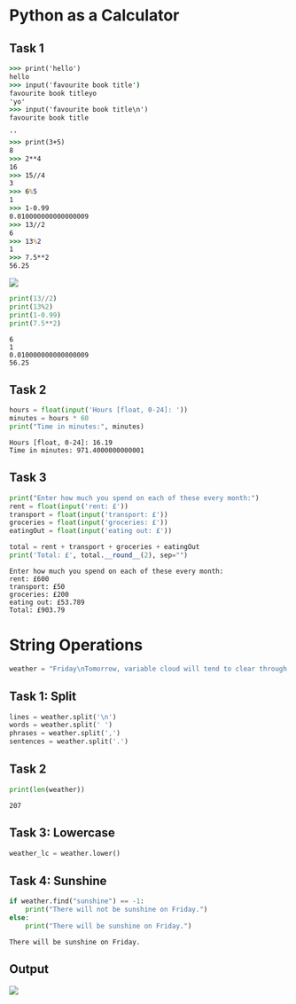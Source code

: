 # Python as a Calculator

## Task 1

```cmd
>>> print('hello')
hello
>>> input('favourite book title')
favourite book titleyo
'yo'
>>> input('favourite book title\n')
favourite book title

''
>>> print(3+5)
8
>>> 2**4
16
>>> 15//4
3
>>> 6%5
1
>>> 1-0.99
0.010000000000000009
>>> 13//2
6
>>> 13%2
1
>>> 7.5**2
56.25
```
![](Uni/1.1%20-%20Programming%20Fundamentals/W1T1.png)

```python
print(13//2)
print(13%2)
print(1-0.99)
print(7.5**2)
```

```Output
6
1
0.010000000000000009
56.25
```

## Task 2

```python
hours = float(input('Hours [float, 0-24]: '))
minutes = hours * 60
print("Time in minutes:", minutes)
```

```Output
Hours [float, 0-24]: 16.19
Time in minutes: 971.4000000000001
```

## Task 3

```python
print("Enter how much you spend on each of these every month:")
rent = float(input('rent: £'))
transport = float(input('transport: £'))
groceries = float(input('groceries: £'))
eatingOut = float(input('eating out: £'))

total = rent + transport + groceries + eatingOut
print('Total: £', total.__round__(2), sep="")
```

```Output
Enter how much you spend on each of these every month:
rent: £600
transport: £50
groceries: £200
eating out: £53.789
Total: £903.79
```

# String Operations

```python
weather = "Friday\nTomorrow, variable cloud will tend to clear through the morning, with plenty of winter sunshine developing. However, patchy cloud and isolated showers may move in from the west later in the afternoon."
```

## Task 1: Split

```python
lines = weather.split('\n')
words = weather.split(' ')
phrases = weather.split(',')
sentences = weather.split('.')
```

## Task 2

```python
print(len(weather))
```

```Output
207
```

## Task 3: Lowercase

```python
weather_lc = weather.lower()
```

## Task 4: Sunshine

```python
if weather.find("sunshine") == -1:
    print("There will not be sunshine on Friday.")
else:
    print("There will be sunshine on Friday.")
```

```Output
There will be sunshine on Friday.
```

## Output

![](Uni/1.1%20-%20Programming%20Fundamentals/W1T2.png)